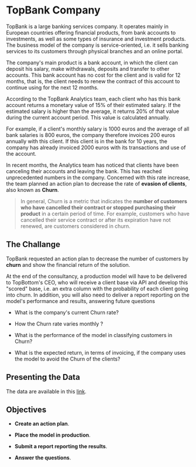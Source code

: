 <h1> TopBank Company </h1>
    

TopBank is a large banking services company. It operates mainly in European countries offering financial products, from bank accounts to investments, as well as some types of insurance and investment products.
The business model of the company is service-oriented, i.e. it sells banking services to its customers through physical branches and an online portal.

The company's main product is a bank account, in which the client can deposit his salary, make withdrawals, deposits and transfer to other accounts. This bank account has no cost for the client and is valid for 12 months, that is, the client needs to renew the contract of this account to continue using for the next 12 months.

According to the TopBank Analytics team, each client who has this bank account returns a monetary value of 15% of their estimated salary. If the estimated salary is higher than the average, it returns 20% of that value during the current account period. This value is calculated annually.

For example, if a client's monthly salary is 1000 euros and the average of all bank salaries is 800 euros, the company therefore invoices 200 euros annually with this client. If this client is in the bank for 10 years, the company has already invoiced 2000 euros with its transactions and use of the account.

In recent months, the Analytics team has noticed that clients have been canceling their accounts and leaving the bank. This has reached unprecedented numbers in the company. Concerned with this rate increase, the team planned an action plan to decrease the rate of **evasion of clients**, also known as **Churn**.


> In general, Churn is a metric that indicates the **number of customers who have cancelled their contract or stopped purchasing their product** in a certain period of time. For example, customers who have cancelled their service contract or after its expiration have not renewed, are customers considered in churn.

<h2> The Challange </h2>

TopBank requested an action plan to decrease the number of customers by **churn** and show the financial return of the solution.

At the end of the consultancy, a production model will have to be delivered to TopBottom's CEO, who will receive a client base via API and develop this "scored" base, i.e. an extra column with the probability of each client going into churn. In addition, you will also need to deliver a report reporting on the model's performance and results, answering future questions

- What is the company's current Churn rate?

- How the Churn rate varies monthly ?

- What is the performance of the model in classifying customers in Churn?

- What is the expected return, in terms of invoicing, if the company uses the model to avoid the Churn of the clients?


<h2> Presenting the Data </h2>

The data are available in this [link](https://www.kaggle.com/mervetorkan/churndataset).

<h2> Objectives </h2>

- **Create an action plan**.

- **Place the model in production**.

- **Submit a report reporting the results**.

- **Answer the questions**.
